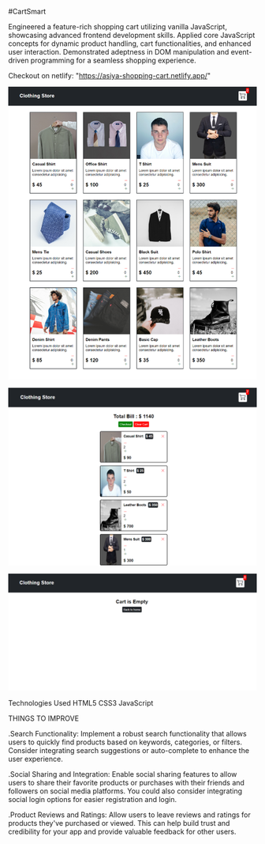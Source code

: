 #CartSmart

Engineered a feature-rich shopping cart utilizing vanilla JavaScript, showcasing advanced frontend development skills. Applied core JavaScript concepts for dynamic
product handling, cart functionalities, and enhanced user interaction.
Demonstrated adeptness in DOM manipulation and event-driven programming for
a seamless shopping experience.

Checkout on netlify: "https://asiya-shopping-cart.netlify.app/"

![alt text](image.png)

![alt text](image-1.png)

![alt text](image-2.png)

Technologies Used
HTML5
CSS3
JavaScript

THINGS TO IMPROVE

.Search Functionality: Implement a robust search functionality that allows users to quickly find products based on keywords, categories, or filters. Consider integrating search suggestions or auto-complete to enhance the user experience.

.Social Sharing and Integration: Enable social sharing features to allow users to share their favorite products or purchases with their friends and followers on social media platforms. You could also consider integrating social login options for easier registration and login.

.Product Reviews and Ratings: Allow users to leave reviews and ratings for products they've purchased or viewed. This can help build trust and credibility for your app and provide valuable feedback for other users.
